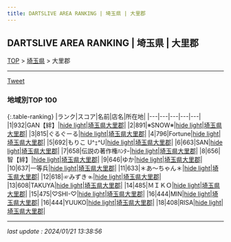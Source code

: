 ```yaml
---
title: DARTSLIVE AREA RANKING | 埼玉県 | 大里郡
---
```

## DARTSLIVE AREA RANKING | 埼玉県 | 大里郡

[TOP](/darts/rank/) > [埼玉県](/darts/rank/埼玉県/) > 大里郡

___

<a href="https://twitter.com/share?ref_src=twsrc%5Etfw" data-text="DARTSLIVE AREA RANKING | 埼玉県大里郡" class="twitter-share-button" data-via="DARTSLIVE" data-hashtags="DARTSLIVE" data-related="DARTSLIVE" data-show-count="false">Tweet</a>

### 地域別TOP 100

{:.table-ranking}
|ランク|スコア|名前|店名|所在地|
|---|---|---|---|---|
|1|932|GAN【絆】|<a href="https://search.dartslive.com/jp/shop/5f56c6a642237fd10d9b047a20a7ba1e">hide light</a>|<a href="/darts/rank/埼玉県/大里郡">埼玉県大里郡</a>|
|2|891|※SNOW※|<a href="https://search.dartslive.com/jp/shop/5f56c6a642237fd10d9b047a20a7ba1e">hide light</a>|<a href="/darts/rank/埼玉県/大里郡">埼玉県大里郡</a>|
|3|815|ぐるぐーる|<a href="https://search.dartslive.com/jp/shop/5f56c6a642237fd10d9b047a20a7ba1e">hide light</a>|<a href="/darts/rank/埼玉県/大里郡">埼玉県大里郡</a>|
|4|796|Fortune|<a href="https://search.dartslive.com/jp/shop/5f56c6a642237fd10d9b047a20a7ba1e">hide light</a>|<a href="/darts/rank/埼玉県/大里郡">埼玉県大里郡</a>|
|5|692|もりこ U^ｪ^U|<a href="https://search.dartslive.com/jp/shop/5f56c6a642237fd10d9b047a20a7ba1e">hide light</a>|<a href="/darts/rank/埼玉県/大里郡">埼玉県大里郡</a>|
|6|663|SAN|<a href="https://search.dartslive.com/jp/shop/5f56c6a642237fd10d9b047a20a7ba1e">hide light</a>|<a href="/darts/rank/埼玉県/大里郡">埼玉県大里郡</a>|
|7|658|伝説の著作権ﾊﾝﾀｰ|<a href="https://search.dartslive.com/jp/shop/5f56c6a642237fd10d9b047a20a7ba1e">hide light</a>|<a href="/darts/rank/埼玉県/大里郡">埼玉県大里郡</a>|
|8|656|智【絆】|<a href="https://search.dartslive.com/jp/shop/5f56c6a642237fd10d9b047a20a7ba1e">hide light</a>|<a href="/darts/rank/埼玉県/大里郡">埼玉県大里郡</a>|
|9|646|ゆか|<a href="https://search.dartslive.com/jp/shop/5f56c6a642237fd10d9b047a20a7ba1e">hide light</a>|<a href="/darts/rank/埼玉県/大里郡">埼玉県大里郡</a>|
|10|637|一等兵|<a href="https://search.dartslive.com/jp/shop/5f56c6a642237fd10d9b047a20a7ba1e">hide light</a>|<a href="/darts/rank/埼玉県/大里郡">埼玉県大里郡</a>|
|11|633|＊あ～ちゃん＊|<a href="https://search.dartslive.com/jp/shop/5f56c6a642237fd10d9b047a20a7ba1e">hide light</a>|<a href="/darts/rank/埼玉県/大里郡">埼玉県大里郡</a>|
|12|618|☞みずき☜|<a href="https://search.dartslive.com/jp/shop/5f56c6a642237fd10d9b047a20a7ba1e">hide light</a>|<a href="/darts/rank/埼玉県/大里郡">埼玉県大里郡</a>|
|13|608|TAKUYA|<a href="https://search.dartslive.com/jp/shop/5f56c6a642237fd10d9b047a20a7ba1e">hide light</a>|<a href="/darts/rank/埼玉県/大里郡">埼玉県大里郡</a>|
|14|485|ＭＩＫＯ|<a href="https://search.dartslive.com/jp/shop/5f56c6a642237fd10d9b047a20a7ba1e">hide light</a>|<a href="/darts/rank/埼玉県/大里郡">埼玉県大里郡</a>|
|15|475|♡SHI-♡|<a href="https://search.dartslive.com/jp/shop/5f56c6a642237fd10d9b047a20a7ba1e">hide light</a>|<a href="/darts/rank/埼玉県/大里郡">埼玉県大里郡</a>|
|16|444|MIN|<a href="https://search.dartslive.com/jp/shop/5f56c6a642237fd10d9b047a20a7ba1e">hide light</a>|<a href="/darts/rank/埼玉県/大里郡">埼玉県大里郡</a>|
|16|444|YUUKO|<a href="https://search.dartslive.com/jp/shop/5f56c6a642237fd10d9b047a20a7ba1e">hide light</a>|<a href="/darts/rank/埼玉県/大里郡">埼玉県大里郡</a>|
|18|408|RISA|<a href="https://search.dartslive.com/jp/shop/5f56c6a642237fd10d9b047a20a7ba1e">hide light</a>|<a href="/darts/rank/埼玉県/大里郡">埼玉県大里郡</a>|



___

_last update : 2024/01/21 13:38:56_


<script src="https://cdnjs.cloudflare.com/ajax/libs/jquery/3.6.1/jquery.min.js" integrity="sha512-aVKKRRi/Q/YV+4mjoKBsE4x3H+BkegoM/em46NNlCqNTmUYADjBbeNefNxYV7giUp0VxICtqdrbqU7iVaeZNXA==" crossorigin="anonymous" referrerpolicy="no-referrer"></script>
<script src="https://cdnjs.cloudflare.com/ajax/libs/jquery.tablesorter/2.31.3/js/jquery.tablesorter.min.js" integrity="sha512-qzgd5cYSZcosqpzpn7zF2ZId8f/8CHmFKZ8j7mU4OUXTNRd5g+ZHBPsgKEwoqxCtdQvExE5LprwwPAgoicguNg==" crossorigin="anonymous" referrerpolicy="no-referrer"></script>
<link rel="stylesheet" href="https://cdnjs.cloudflare.com/ajax/libs/jquery.tablesorter/2.31.3/css/theme.default.min.css" integrity="sha512-wghhOJkjQX0Lh3NSWvNKeZ0ZpNn+SPVXX1Qyc9OCaogADktxrBiBdKGDoqVUOyhStvMBmJQ8ZdMHiR3wuEq8+w==" crossorigin="anonymous" referrerpolicy="no-referrer" />
<script>
$(function() {
    $(".table-ranking").tablesorter({sortList:[[0, 0]]});
});
</script>

<script async src="https://platform.twitter.com/widgets.js" charset="utf-8"></script>